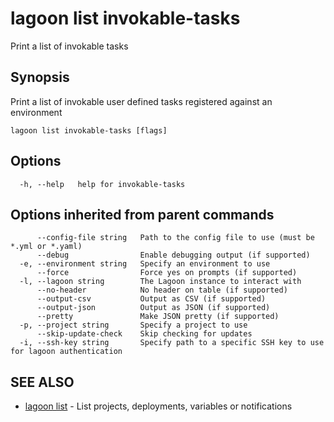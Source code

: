 # lagoon list invokable-tasks

Print a list of invokable tasks

## Synopsis

Print a list of invokable user defined tasks registered against an environment

```text
lagoon list invokable-tasks [flags]
```

## Options

```text
  -h, --help   help for invokable-tasks
```

## Options inherited from parent commands

```text
      --config-file string   Path to the config file to use (must be *.yml or *.yaml)
      --debug                Enable debugging output (if supported)
  -e, --environment string   Specify an environment to use
      --force                Force yes on prompts (if supported)
  -l, --lagoon string        The Lagoon instance to interact with
      --no-header            No header on table (if supported)
      --output-csv           Output as CSV (if supported)
      --output-json          Output as JSON (if supported)
      --pretty               Make JSON pretty (if supported)
  -p, --project string       Specify a project to use
      --skip-update-check    Skip checking for updates
  -i, --ssh-key string       Specify path to a specific SSH key to use for lagoon authentication
```

## SEE ALSO

* [lagoon list](lagoon_list.md)     - List projects, deployments, variables or notifications

